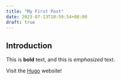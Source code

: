 ```yaml
---
title: "My First Post"
date: 2023-07-13T10:59:54+08:00
draft: true
---
```


## Introduction

This is **bold** text, and this is *emphasized* text.

Visit the [Hugo](https://gohugo.io) website!